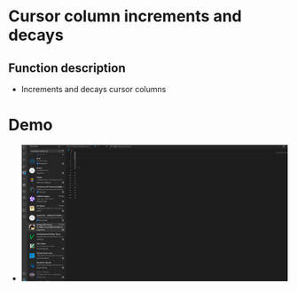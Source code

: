 

# Cursor column increments and decays

## Function description
- Increments and decays cursor columns

# Demo

- ![](../../vivado/incrementSelection/incrementSelection.gif)